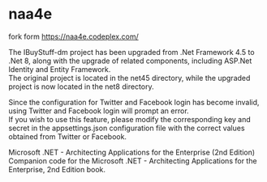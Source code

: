 # naa4e
fork form https://naa4e.codeplex.com/

The IBuyStuff-dm project has been upgraded from .Net Framework 4.5 to .Net 8, along with the upgrade of related components, including ASP.Net Identity and Entity Framework.  
The original project is located in the net45 directory, while the upgraded project is now located in the net8 directory.  

Since the configuration for Twitter and Facebook login has become invalid, using Twitter and Facebook login will prompt an error.  
If you wish to use this feature, please modify the corresponding key and secret in the appsettings.json configuration file with the correct values obtained from Twitter or Facebook.  

Microsoft .NET - Architecting Applications for the Enterprise (2nd Edition)  
Companion code for the Microsoft .NET - Architecting Applications for the Enterprise, 2nd Edition book.